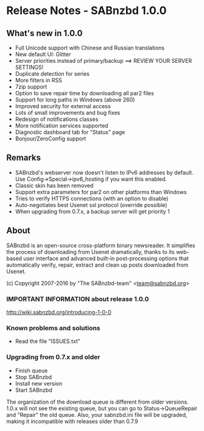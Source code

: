 Release Notes  -  SABnzbd 1.0.0
===============================

## What's new in 1.0.0

- Full Unicode support with Chinese and Russian translations
- New default UI: Glitter
- Server priorities instead of primary/backup ==> REVIEW YOUR SERVER SETTINGS!
- Duplicate detection for series
- More filters in RSS
- 7zip support
- Option to save repair time by downloading all par2 files
- Support for long paths in Windows (above 260)
- Improved security for external access
- Lots of small improvements and bug fixes
- Redesign of notifications classes
- More notification services supported
- Diagnostic dashboard tab for "Status" page
- Bonjour/ZeroConfig support

## Remarks
- SABnzbd's webserver now doesn't listen to IPv6 addresses by default. Use Config->Special->ipv6_hosting if you want this enabled.
- Classic skin has been removed
- Support extra parameters for par2 on other platforms than Windows
- Tries to verify HTTPS connections (with an option to disable)
- Auto-negotiates best Usenet ssl protocol (override possible)
- When upgrading from 0.7.x, a backup server will get priority 1


## About
  SABnzbd is an open-source cross-platform binary newsreader.
  It simplifies the process of downloading from Usenet dramatically,
  thanks to its web-based user interface and advanced
  built-in post-processing options that automatically verify, repair,
  extract and clean up posts downloaded from Usenet.

  (c) Copyright 2007-2016 by "The SABnzbd-team" \<team@sabnzbd.org\>


### IMPORTANT INFORMATION about release 1.0.0
<http://wiki.sabnzbd.org/introducing-1-0-0>

### Known problems and solutions
- Read the file "ISSUES.txt"

### Upgrading from 0.7.x and older
- Finish queue
- Stop SABnzbd
- Install new version
- Start SABnzbd

The organization of the download queue is different from older versions.
1.0.x will not see the existing queue, but you can go to
Status->QueueRepair and "Repair" the old queue.
Also, your sabnzbd.ini file will be upgraded, making it
incompatible with releases older than 0.7.9

